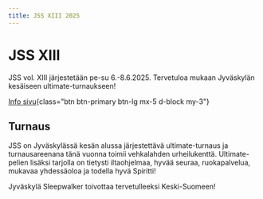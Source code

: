 ```yaml
---
title: JSS XIII 2025
---
```


# JSS XIII

JSS vol. XIII järjestetään pe-su 6.-8.6.2025.
Tervetuloa mukaan Jyväskylän kesäiseen ultimate-turnaukseen!

[Info sivu](/info){class="btn btn-primary btn-lg mx-5 d-block my-3"}

## Turnaus

JSS on Jyväskylässä kesän alussa järjestettävä ultimate-turnaus ja turnausareenana tänä vuonna toimii vehkalahden urheilukenttä. Ultimate-pelien lisäksi tarjolla on tietysti iltaohjelmaa, hyvää seuraa, ruokapalvelua, mukavaa yhdessäoloa ja todella hyvä Spiritti!

Jyväskylä Sleepwalker toivottaa tervetulleeksi Keski-Suomeen!
